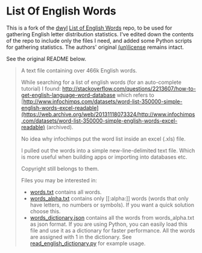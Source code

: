 # List Of English Words

This is a fork of the [dwyl](https://github.com/dwyl) [List of English Words](https://github.com/dwyl/english-words) repo, to be used for gathering English letter distribution statistics. I've edited down the contents of the repo to include only the files I need, and added some Python scripts for gathering statistics. The authors' original [(un)license](https://github.com/dwyl/english-words/blob/master/LICENSE.md) remains intact.

See the original README below.

> A text file containing over 466k English words.
> 
> While searching for a list of english words (for an auto-complete tutorial)
> I found: http://stackoverflow.com/questions/2213607/how-to-get-english-language-word-database which refers to [http://www.infochimps.com/datasets/word-list-350000-simple-english-words-excel-readable](https://web.archive.org/web/20131118073324/http://www.infochimps.com/datasets/word-list-350000-simple-english-words-excel-readable) (archived).
> 
> No idea why infochimps put the word list inside an excel (.xls) file.
> 
> I pulled out the words into a simple new-line-delimited text file.
> Which is more useful when building apps or importing into databases etc.
> 
> Copyright still belongs to them.
> 
> Files you may be interested in:
> 
> -  [words.txt](https://github.com/dwyl/english-words/blob/master/words.txt) contains all words.
> -  [words_alpha.txt](https://github.com/dwyl/english-words/blob/master/words_alpha.txt) contains only [[:alpha:]] words (words that only have letters, no numbers or symbols). If you want a quick solution choose this.
> -  [words_dictionary.json](https://github.com/dwyl/english-words/blob/master/words_dictionary.json) contains all the words from words_alpha.txt as json format. 
> If you are using Python, you can easily load this file and use it as a dictionary for faster performance. All the words are assigned with 1 in the dictionary.
> See [read_english_dictionary.py](https://github.com/dwyl/english-words/blob/master/read_english_dictionary.py) for example usage.
